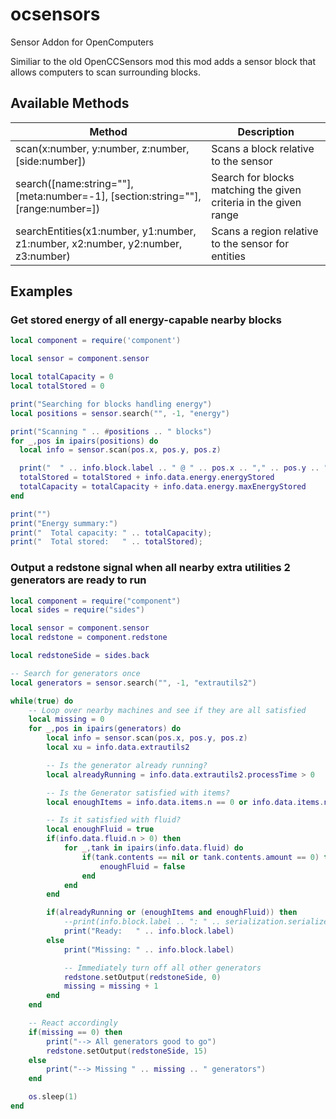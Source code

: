 # ocsensors
Sensor Addon for OpenComputers

Similiar to the old OpenCCSensors mod this mod adds a sensor block that allows
computers to scan surrounding blocks.

## Available Methods
| Method                                                                                | Description                                                      |
| ------------------------------------------------------------------------------------- | ---------------------------------------------------------------- |
| scan(x:number, y:number, z:number, [side:number])                                     | Scans a block relative to the sensor                             |
| search([name:string=""], [meta:number=-1], [section:string=""], [range:number=<max>]) | Search for blocks matching the given criteria in the given range |
| searchEntities(x1:number, y1:number, z1:number, x2:number, y2:number, z3:number)      | Scans a region relative to the sensor for entities               |

## Examples

### Get stored energy of all energy-capable nearby blocks
```lua
local component = require('component')

local sensor = component.sensor

local totalCapacity = 0
local totalStored = 0

print("Searching for blocks handling energy")
local positions = sensor.search("", -1, "energy")

print("Scanning " .. #positions .. " blocks")
for _,pos in ipairs(positions) do
  local info = sensor.scan(pos.x, pos.y, pos.z)

  print("  " .. info.block.label .. " @ " .. pos.x .. "," .. pos.y .. "," .. pos.z)
  totalStored = totalStored + info.data.energy.energyStored
  totalCapacity = totalCapacity + info.data.energy.maxEnergyStored
end

print("")
print("Energy summary:")
print("  Total capacity: " .. totalCapacity);
print("  Total stored:   " .. totalStored);
```

### Output a redstone signal when all nearby extra utilities 2 generators are ready to run
```lua
local component = require("component")
local sides = require("sides")

local sensor = component.sensor
local redstone = component.redstone

local redstoneSide = sides.back

-- Search for generators once
local generators = sensor.search("", -1, "extrautils2")

while(true) do
    -- Loop over nearby machines and see if they are all satisfied
    local missing = 0
    for _,pos in ipairs(generators) do
        local info = sensor.scan(pos.x, pos.y, pos.z)
        local xu = info.data.extrautils2

        -- Is the generator already running?
        local alreadyRunning = info.data.extrautils2.processTime > 0

        -- Is the Generator satisfied with items?
        local enoughItems = info.data.items.n == 0 or info.data.items.n == #info.data.items

        -- Is it satisfied with fluid?
        local enoughFluid = true
        if(info.data.fluid.n > 0) then
            for _,tank in ipairs(info.data.fluid) do
                if(tank.contents == nil or tank.contents.amount == 0) then
                    enoughFluid = false
                end
            end
        end

        if(alreadyRunning or (enoughItems and enoughFluid)) then
            --print(info.block.label .. ": " .. serialization.serialize(info.data))
            print("Ready:   " .. info.block.label)
        else
            print("Missing: " .. info.block.label)

            -- Immediately turn off all other generators
            redstone.setOutput(redstoneSide, 0)
            missing = missing + 1
        end
    end

    -- React accordingly
    if(missing == 0) then
        print("--> All generators good to go")
        redstone.setOutput(redstoneSide, 15)
    else
        print("--> Missing " .. missing .. " generators")
    end

    os.sleep(1)
end
```
